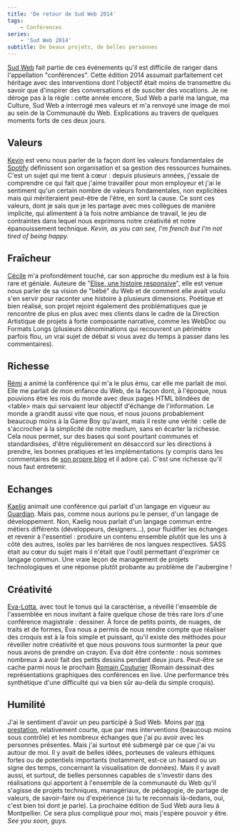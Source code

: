 ```yaml
---
title: 'De retour de Sud Web 2014'
tags:
    - Conférences
series:
    - 'Sud Web 2014'
subtitle: De beaux projets, de belles personnes
---
```


[Sud Web](http://sudweb.fr/2014/ 'Site de Sud Web, édition 2014') fait partie de
ces événements qu'il est difficile de ranger dans l'appellation "conférences".
Cette édition 2014 assumait parfaitement cet héritage avec des interventions
dont l'objectif était moins de transmettre du savoir que d'inspirer des
conversations et de susciter des vocations. Je ne déroge pas à la règle&nbsp;:
cette année encore, Sud Web a parlé ma langue, ma Culture, Sud Web a interrogé
mes valeurs et m'a renvoyé une image de moi au sein de la Communauté du Web.
Explications au travers de quelques moments forts de ces deux jours.

<!-- more -->

## Valeurs

[Kevin](http://sudweb.fr/2014/orateurs.html#kevin-goldsmith 'Kevin Goldsmith, amoureux de la France et de la Toscane')
est venu nous parler de la façon dont les valeurs fondamentales de
[Spotify](https://www.spotify.com/fr/ 'Spotify') définissent son organisation et
sa gestion des ressources humaines. C'est un sujet qui me tient à cœur&nbsp;:
depuis plusieurs années, j'essaie de comprendre ce qui fait que j'aime
travailler pour mon employeur et j'ai le sentiment qu'un certain nombre de
valeurs fondamentales, non explicitées mais qui mériteraient peut-être de
l'être, en sont la cause. Ce sont ces valeurs, dont je sais que je les partage
avec mes collègues de manière implicite, qui alimentent à la fois notre ambiance
de travail, le jeu de contraintes dans lequel nous exprimons notre créativité et
notre épanouissement technique. _Kevin, as you can see, I'm french but I'm not
tired of being happy._

## Fraîcheur

[Cécile](http://sudweb.fr/2014/orateurs.html#cecile-habran 'Cécile Habran, le bébé le plus chou du Web')
m'a profondément touché, car son approche du medium est à la fois rare et
géniale. Auteure de
"[Elise, une histoire responsive](http://cecile-habran.be/tfe/ 'Elise, une histoire responsive')",
elle est venue nous parler de sa vision de "bébé" du Web et de comment elle
avait voulu s'en servir pour raconter une histoire à plusieurs dimensions.
Poétique et bien réalisé, son projet rejoint également des problématiques que je
rencontre de plus en plus avec mes clients dans le cadre de la Direction
Artistique de projets à forte composante narrative, comme les WebDoc ou Formats
Longs (plusieurs dénominations qui recouvrent un périmètre parfois flou, un vrai
sujet de débat si vous avez du temps à passer dans les commentaires).

## Richesse

[Rémi](http://sudweb.fr/2014/orateurs.html#remi-parmentier 'Rémi, éleveur de Chaos sous GBA')
a animé la conférence qui m'a le plus ému, car elle me parlait de moi. Elle me
parlait de mon enfance du Web, de la façon dont, à l'époque, nous pouvions être
les rois du monde avec deux pages HTML blindées de &lt;table&gt; mais qui
servaient leur objectif d'échange de l'information. Le monde a grandit aussi
vite que nous, et nous jouons probablement beaucoup moins à la Game Boy
qu'avant, mais il reste une vérité&nbsp;: celle de s'accrocher à la simplicité
de notre medium, sans en écarter la richesse. Cela nous permet, sur des bases
qui sont pourtant communes et standardisées, d'être régulièrement en désaccord
sur les directions à prendre, les bonnes pratiques et les implémentations (y
compris dans les commentaires de
[son propre blog](http://www.hteumeuleu.fr/ 'HTeuMeuLeu.fr') et il adore ça).
C'est une richesse qu'il nous faut entretenir.

## Echanges

[Kaelig](http://sudweb.fr/2014/orateurs.html#kaelig-deloumeau-prigent 'Kaelig, Peter Parker des moquettes')
animait une conférence qui parlait d'un langage en vigueur au
[Guardian](http://www.theguardian.com/uk 'The Guardian'). Mais pas, comme nous
aurions pu le penser, d'un langage de développement. Non, Kaelig nous parlait
d'un langage commun entre métiers différents (développeurs, designers…), pour
fluidifier les échanges et revenir à l'essentiel&nbsp;: produire un contenu
ensemble plutôt que les uns à côté des autres, isolés par les barrières de nos
langues respectives. SASS était au cœur du sujet mais il n'était que l'outil
permettant d'exprimer ce langage commun. Une vraie leçon de management de
projets technologiques et une réponse plutôt probante au problème de
l'aubergine&nbsp;!

## Créativité

[Eva-Lotta](http://sudweb.fr/2014/orateurs.html#eva-lotta-lamm 'Eva-Lotta, reine du Tombow Dual Brush ABT N75 (oui, c'),
avec tout le tonus qui la caractérise, a réveillé l'ensemble de l'assemblée en
nous invitant à faire quelque chose de très rare lors d'une conférence
magistrale&nbsp;: dessiner. À force de petits points, de nuages, de traits et de
formes, Eva nous a permis de nous rendre compte que réaliser des croquis est à
la fois simple et puissant, qu'il existe des méthodes pour réveiller notre
créativité et que nous pouvons tous surmonter la peur que nous avons de prendre
un crayon. Eva doit être contente&nbsp;: nous sommes nombreux à avoir fait des
petits dessins pendant deux jours. Peut-être se cache parmi nous le prochain
[Romain Couturier](http://www.terredagile.com/ 'Romain Couturier, l') (Romain
dessinait des représentations graphiques des conférences en live. Une
performance très synthétique d'une difficulté qui va bien sûr au-delà du simple
croquis).

## Humilité

J'ai le sentiment d'avoir un peu participé à Sud Web. Moins par
[ma prestation](/2014/05/sudweb-2014-lidee-au-projet-genese-dune-lightning-talk/ 'Beaucoup de bruit pour rien'),
relativement courte, que par mes interventions (beaucoup moins sous contrôle) et
les nombreux échanges que j'ai pu avoir avec les personnes présentes. Mais j'ai
surtout été submergé par ce que j'ai vu autour de moi. Il y avait de belles
idées, porteuses de valeurs éthiques fortes ou de potentiels importants
(notamment, est-ce un hasard ou un signe des temps, concernant la visualisation
de données). Mais il y avait aussi, et surtout, de belles personnes capables de
s'investir dans des réalisations qui apportent à l'ensemble de la communauté du
Web qu'il s'agisse de projets techniques, managériaux, de pédagogie, de partage
de valeurs, de savoir-faire ou d'expérience (si tu te reconnais là-dedans, oui,
c'est bien toi dont je parle). La prochaine édition de Sud Web aura lieu à
Montpellier. Ce sera plus compliqué pour moi, mais j'espère pouvoir y être. _See
you soon, guys._
